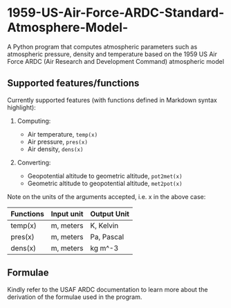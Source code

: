 # 1959-US-Air-Force-ARDC-Standard-Atmosphere-Model-
A Python program that computes atmospheric parameters such as atmospheric pressure, density and temperature based on the 1959 US Air Force ARDC (Air Research and Development Command) atmospheric model

## Supported features/functions

Currently supported features (with functions defined in Markdown syntax highlight):

1. Computing:
    - Air temperature, ```
                      temp(x)
                      ```
    - Air pressure, ```
                   pres(x)
                   ``` 
    - Air density, ```
                  dens(x)
                  ```
 
2. Converting:
    - Geopotential altitude to geometric altitude, ```
                                                   pot2met(x)
                                                   ```
    - Geometric altitude to geopotential altitude, ```
                                                   met2pot(x)
                                                   ```

Note on the units of the arguments accepted, i.e. x in the above case:

| Functions | Input unit | Output Unit |
| --- | --- | --- |
| temp(x) | m, meters | K, Kelvin |
| pres(x) | m, meters | Pa, Pascal |
| dens(x) | m, meters | kg m^-3 |

## Formulae

Kindly refer to the USAF ARDC documentation to learn more about the derivation of the formulae used in the program.

